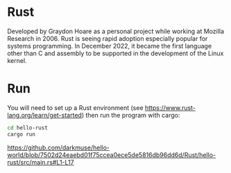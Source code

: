 # Rust 
Developed by Graydon Hoare as a personal project while working at Mozilla Research in 2006. 
Rust is seeing rapid adoption especially popular for systems programming. 
In December 2022, it became the first language other than C and assembly to be supported in the development of the Linux kernel.

# Run
You will need to set up a Rust environment (see https://www.rust-lang.org/learn/get-started) then run the program with cargo:
```bash
cd hello-rust
cargo run
```

https://github.com/darkmuse/hello-world/blob/7502d24eaebd01f75ccea0ece5de5816db96dd6d/Rust/hello-rust/src/main.rs#L1-L17
